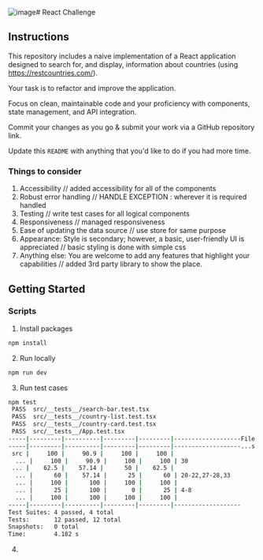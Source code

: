 ![image](https://github.com/user-attachments/assets/82b4eabe-1bbe-4cc9-b2e1-dcd011335966)# React Challenge

## Instructions

This repository includes a naive implementation of a React application designed to search for, and display, information about countries (using https://restcountries.com/).

Your task is to refactor and improve the application.

Focus on clean, maintainable code and your proficiency with components, state management, and API integration.

Commit your changes as you go & submit your work via a GitHub repository link.

Update this `README` with anything that you'd like to do if you had more time.

### Things to consider

1. Accessibility // added accessibility for all of the components
2. Robust error handling // HANDLE EXCEPTION : wherever it is required handled
3. Testing // write test cases for all logical components
4. Responsiveness // managed responsiveness
5. Ease of updating the data source // use store for same purpose
6. Appearance: Style is secondary; however, a basic, user-friendly UI is appreciated // basic styling is done with simple css
7. Anything else: You are welcome to add any features that highlight your capabilities // added 3rd party library to show the place.

## Getting Started

### Scripts

1. Install packages

```sh
npm install
```

2. Run locally

```sh
npm run dev
```

3. Run test cases

```sh
npm test
 PASS  src/__tests__/search-bar.test.tsx
 PASS  src/__tests__/country-list.test.tsx
 PASS  src/__tests__/country-card.test.tsx
 PASS  src/__tests__/App.test.tsx
-----|---------|----------|---------|---------|-------------------File | % Stmts | % Branch | % Funcs | % Lines | Uncovered Line #s
-----|---------|----------|---------|---------|-------------------...s |   76.31 |    77.77 |   66.66 |   75.67 |
 src |     100 |     90.9 |     100 |     100 |
  ... |     100 |     90.9 |     100 |     100 | 30
 ... |    62.5 |    57.14 |      50 |    62.5 |
  ... |      60 |    57.14 |      25 |      60 | 20-22,27-28,33
  ... |     100 |      100 |     100 |     100 |
  ... |      25 |      100 |       0 |      25 | 4-8
  ... |     100 |      100 |     100 |     100 |
-----|---------|----------|---------|---------|-------------------
Test Suites: 4 passed, 4 total
Tests:       12 passed, 12 total
Snapshots:   0 total
Time:        4.182 s
```

4.
